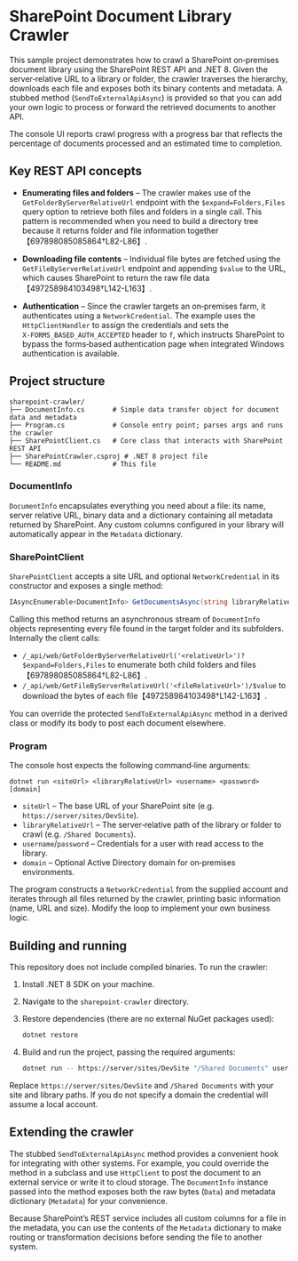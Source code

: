 # SharePoint Document Library Crawler

This sample project demonstrates how to crawl a SharePoint on‑premises document library using the SharePoint REST API and .NET 8.  Given the server‑relative URL to a library or folder, the crawler traverses the hierarchy, downloads each file and exposes both its binary contents and metadata.  A stubbed method (`SendToExternalApiAsync`) is provided so that you can add your own logic to process or forward the retrieved documents to another API.

The console UI reports crawl progress with a progress bar that reflects the percentage of documents processed and an estimated time to completion.

## Key REST API concepts

* **Enumerating files and folders** – The crawler makes use of the `GetFolderByServerRelativeUrl` endpoint with the `$expand=Folders,Files` query option to retrieve both files and folders in a single call.  This pattern is recommended when you need to build a directory tree because it returns folder and file information together【697898085085864†L82-L86】.

* **Downloading file contents** – Individual file bytes are fetched using the `GetFileByServerRelativeUrl` endpoint and appending `$value` to the URL, which causes SharePoint to return the raw file data【497258984103498†L142-L163】.

* **Authentication** – Since the crawler targets an on‑premises farm, it authenticates using a `NetworkCredential`.  The example uses the `HttpClientHandler` to assign the credentials and sets the `X‑FORMS_BASED_AUTH_ACCEPTED` header to `f`, which instructs SharePoint to bypass the forms‑based authentication page when integrated Windows authentication is available.

## Project structure

```
sharepoint-crawler/
├── DocumentInfo.cs       # Simple data transfer object for document data and metadata
├── Program.cs            # Console entry point; parses args and runs the crawler
├── SharePointClient.cs   # Core class that interacts with SharePoint REST API
├── SharePointCrawler.csproj # .NET 8 project file
└── README.md             # This file
```

### DocumentInfo

`DocumentInfo` encapsulates everything you need about a file: its name, server relative URL, binary data and a dictionary containing all metadata returned by SharePoint.  Any custom columns configured in your library will automatically appear in the `Metadata` dictionary.

### SharePointClient

`SharePointClient` accepts a site URL and optional `NetworkCredential` in its constructor and exposes a single method:

```csharp
IAsyncEnumerable<DocumentInfo> GetDocumentsAsync(string libraryRelativeUrl)
```

Calling this method returns an asynchronous stream of `DocumentInfo` objects representing every file found in the target folder and its subfolders.  Internally the client calls:

* `/_api/web/GetFolderByServerRelativeUrl('<relativeUrl>')?$expand=Folders,Files` to enumerate both child folders and files【697898085085864†L82-L86】.
* `/_api/web/GetFileByServerRelativeUrl('<fileRelativeUrl>')/$value` to download the bytes of each file【497258984103498†L142-L163】.

You can override the protected `SendToExternalApiAsync` method in a derived class or modify its body to post each document elsewhere.

### Program

The console host expects the following command‑line arguments:

```text
dotnet run <siteUrl> <libraryRelativeUrl> <username> <password> [domain]
```

* `siteUrl` – The base URL of your SharePoint site (e.g. `https://server/sites/DevSite`).
* `libraryRelativeUrl` – The server‑relative path of the library or folder to crawl (e.g. `/Shared Documents`).
* `username`/`password` – Credentials for a user with read access to the library.
* `domain` – Optional Active Directory domain for on‑premises environments.

The program constructs a `NetworkCredential` from the supplied account and iterates through all files returned by the crawler, printing basic information (name, URL and size).  Modify the loop to implement your own business logic.

## Building and running

This repository does not include compiled binaries.  To run the crawler:

1. Install .NET 8 SDK on your machine.
2. Navigate to the `sharepoint-crawler` directory.
3. Restore dependencies (there are no external NuGet packages used):

   ```bash
   dotnet restore
   ```

4. Build and run the project, passing the required arguments:

   ```bash
   dotnet run -- https://server/sites/DevSite "/Shared Documents" user password DOMAIN
   ```

Replace `https://server/sites/DevSite` and `/Shared Documents` with your site and library paths.  If you do not specify a domain the credential will assume a local account.

## Extending the crawler

The stubbed `SendToExternalApiAsync` method provides a convenient hook for integrating with other systems.  For example, you could override the method in a subclass and use `HttpClient` to post the document to an external service or write it to cloud storage.  The `DocumentInfo` instance passed into the method exposes both the raw bytes (`Data`) and metadata dictionary (`Metadata`) for your convenience.

Because SharePoint’s REST service includes all custom columns for a file in the metadata, you can use the contents of the `Metadata` dictionary to make routing or transformation decisions before sending the file to another system.